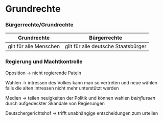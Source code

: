 # Grundrechte

### Bürgerrechte/Grundrechte

|Grundrechte|Bürgerrechte|
|-----------|------------|
|gilt für alle Menschen| gilt für alle deutsche Staatsbürger|

### Regierung und Machtkontrolle
Oposition $\rightarrow$ nicht regierende Patein

Wahlen $\rightarrow$ intressen des Volkes kann man so vertreten und neue wählen falls die alten intressen nicht mehr unterstützt werden

Medien $\rightarrow$ teilen neuigkeiten der Politik und können wahlen *beinflussen* durch aufgedeckter Skandale von Regierungen

Deutschergerichtshof $\rightarrow$ trifft unabhängige entscheidungen zum urteilen

